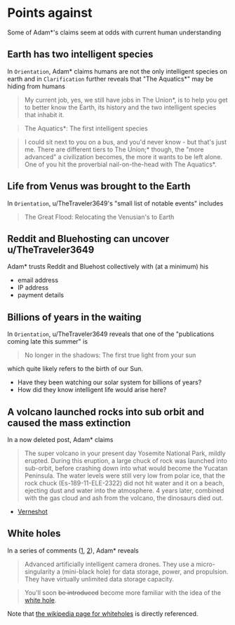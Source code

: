# Points against

Some of Adam*'s claims seem at odds with current human understanding


## Earth has two intelligent species
In `Orientation`, Adam* claims humans are not the only intelligent species on earth and in `Clarification` further reveals that "The Aquatics*" may be hiding from humans

> My current job, yes, we still have jobs in The Union*, is to help you get to better know the Earth, its history and the two intelligent species that inhabit it.

> The Aquatics*: The first intelligent species

> I could sit next to you on a bus, and you'd never know - but that's just me. There are different tiers to The Union\;* though, the "more advanced" a civilization becomes, the more it wants to be left alone. One of you hit the proverbial nail-on-the-head with The Aquatics\*.


## Life from Venus was brought to the Earth
In `Orientation`, u/TheTraveler3649's "small list of notable events" includes

> The Great Flood: Relocating the Venusian's to Earth


## Reddit and Bluehosting can uncover u/TheTraveler3649

Adam* trusts Reddit and Bluehost collectively with (at a minimum) his 
- email address
- IP address
- payment details


## Billions of years in the waiting
In `Orientation`, u/TheTraveler3649 reveals that one of the "publications coming late this summer" is
> No longer in the shadows: The first true light from your sun

which quite likely refers to the birth of our Sun.

- Have they been watching our solar system for billions of years?
- How did they know intelligent life would arise here?


## A volcano launched rocks into sub orbit and caused the mass extinction
In a now deleted post, Adam* claims
> The super volcano in your present day Yosemite National Park, mildly erupted. During this eruption, a large chuck of rock was launched into sub-orbit, before crashing down into what would become the Yucatan Peninsula. The water levels were still very low from polar ice, that the rock chuck (Es-189-11-ELE-2322) did not hit water and it on a beach, ejecting dust and water into the atmosphere. 4 years later, combined with the gas cloud and ash from the volcano, the dinosaurs died out.

- [Verneshot](https://en.wikipedia.org/wiki/Verneshot)


## White holes
In a series of comments ([1](https://old.reddit.com/user/TheTraveler3649/comments/n6jv4i/let_me_clarify_a_few_things/gxsidpz/), [2](https://old.reddit.com/user/TheTraveler3649/comments/n6jv4i/let_me_clarify_a_few_things/gy1xdvf/)), Adam* reveals
> Advanced artificially intelligent camera drones. They use a micro-singularity a (mini-black hole) for data storage, power, and propulsion. They have virtually unlimited data storage capacity.

> You'll soon ~~be introduced~~ become more familiar with the idea of the [white hole](https://en.wikipedia.org/wiki/White_hole).

Note that [the wikipedia page for whiteholes](https://en.wikipedia.org/wiki/White_hole) is directly referenced.

